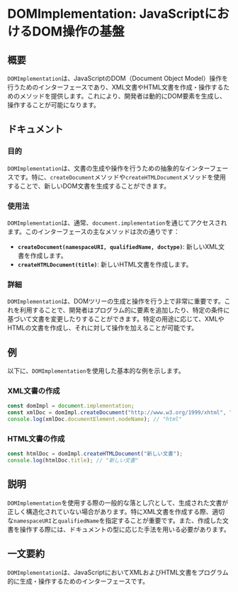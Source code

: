 <!--
Meta Description: # DOMImplementation: JavaScriptにおけるDOM操作の基盤 ## 概要 `DOMImplementation`は、JavaScriptのDOM（Document Object Model）操作を行うためのインターフェースであり、XML文書やHTML文書を作成・操作するため...
Meta Keywords: domimplementation, document, createdocument, createhtmldocument, const
-->

# DOMImplementation: JavaScriptにおけるDOM操作の基盤

## 概要
`DOMImplementation`は、JavaScriptのDOM（Document Object Model）操作を行うためのインターフェースであり、XML文書やHTML文書を作成・操作するためのメソッドを提供します。これにより、開発者は動的にDOM要素を生成し、操作することが可能になります。

## ドキュメント
### 目的
`DOMImplementation`は、文書の生成や操作を行うための抽象的なインターフェースです。特に、`createDocument`メソッドや`createHTMLDocument`メソッドを使用することで、新しいDOM文書を生成することができます。

### 使用法
`DOMImplementation`は、通常、`document.implementation`を通じてアクセスされます。このインターフェースの主なメソッドは次の通りです：

- **`createDocument(namespaceURI, qualifiedName, doctype)`**: 新しいXML文書を作成します。
- **`createHTMLDocument(title)`**: 新しいHTML文書を作成します。

### 詳細
`DOMImplementation`は、DOMツリーの生成と操作を行う上で非常に重要です。これを利用することで、開発者はプログラム的に要素を追加したり、特定の条件に基づいて文書を変更したりすることができます。特定の用途に応じて、XMLやHTMLの文書を作成し、それに対して操作を加えることが可能です。

## 例
以下に、`DOMImplementation`を使用した基本的な例を示します。

### XML文書の作成
```javascript
const domImpl = document.implementation;
const xmlDoc = domImpl.createDocument("http://www.w3.org/1999/xhtml", "html", null);
console.log(xmlDoc.documentElement.nodeName); // "html"
```

### HTML文書の作成
```javascript
const htmlDoc = domImpl.createHTMLDocument("新しい文書");
console.log(htmlDoc.title); // "新しい文書"
```

## 説明
`DOMImplementation`を使用する際の一般的な落とし穴として、生成された文書が正しく構造化されていない場合があります。特にXML文書を作成する際、適切な`namespaceURI`と`qualifiedName`を指定することが重要です。また、作成した文書を操作する際には、ドキュメントの型に応じた手法を用いる必要があります。

## 一文要約
`DOMImplementation`は、JavaScriptにおいてXMLおよびHTML文書をプログラム的に生成・操作するためのインターフェースです。